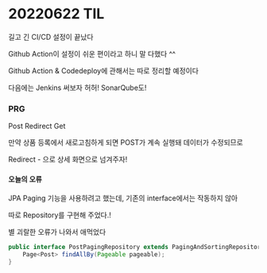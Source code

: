 # 20220622 TIL

길고 긴 CI/CD 설정이 끝났다

Github Action이 설정이 쉬운 편이라고 하니 말 다했다 ^^

Github Action & Codedeploy에 관해서는 따로 정리할 예정이다

다음에는 Jenkins 써보자 허허! SonarQube도!



### PRG 

Post Redirect Get

만약 상품 등록에서 새로고침하게 되면 POST가 계속 실행돼 데이터가 수정되므로

Redirect - 으로 상세 화면으로 넘겨주자!



#### 오늘의 오류

JPA Paging 기능을 사용하려고 했는데, 기존의 interface에서는 작동하지 않아

따로 Repository를 구현해 주었다.!

별 괴랄한 오류가 나와서 애먹었다

```java
public interface PostPagingRepository extends PagingAndSortingRepository<Post, Long> {
    Page<Post> findAllBy(Pageable pageable);
}
```

